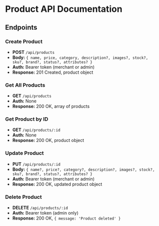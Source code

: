 # Product API Documentation

## Endpoints


### Create Product
- **POST** `/api/products`
- **Body:** `{ name, price, category, description?, images?, stock?, sku?, brand?, status?, attributes? }`
- **Auth:** Bearer token (merchant or admin)
- **Response:** 201 Created, product object


### Get All Products
- **GET** `/api/products`
- **Auth:** None
- **Response:** 200 OK, array of products


### Get Product by ID
- **GET** `/api/products/:id`
- **Auth:** None
- **Response:** 200 OK, product object


### Update Product
- **PUT** `/api/products/:id`
- **Body:** `{ name?, price?, category?, description?, images?, stock?, sku?, brand?, status?, attributes? }`
- **Auth:** Bearer token (merchant or admin)
- **Response:** 200 OK, updated product object


### Delete Product
- **DELETE** `/api/products/:id`
- **Auth:** Bearer token (admin only)
- **Response:** 200 OK, `{ message: 'Product deleted' }`
